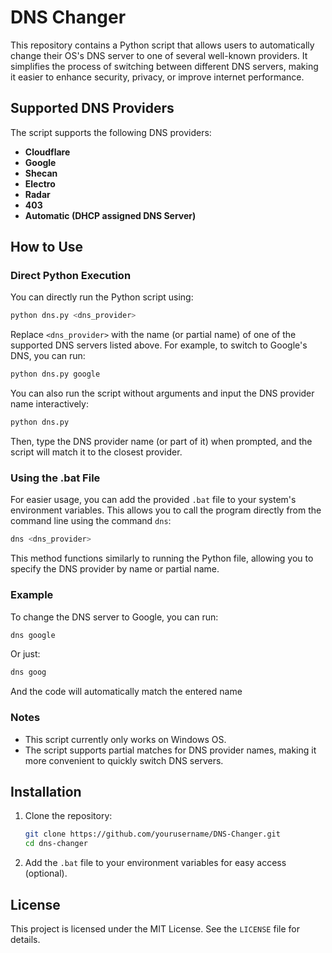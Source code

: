 # DNS Changer

This repository contains a Python script that allows users to automatically change their OS's DNS server to one of several well-known providers. It simplifies the process of switching between different DNS servers, making it easier to enhance security, privacy, or improve internet performance.

## Supported DNS Providers

The script supports the following DNS providers:

- **Cloudflare**
- **Google**
- **Shecan**
- **Electro**
- **Radar**
- **403**
- **Automatic (DHCP assigned DNS Server)**

## How to Use

### Direct Python Execution
You can directly run the Python script using:

```bash
python dns.py <dns_provider>
```

Replace `<dns_provider>` with the name (or partial name) of one of the supported DNS servers listed above. For example, to switch to Google's DNS, you can run:

```bash
python dns.py google
```

You can also run the script without arguments and input the DNS provider name interactively:

```bash
python dns.py
```

Then, type the DNS provider name (or part of it) when prompted, and the script will match it to the closest provider.

### Using the .bat File

For easier usage, you can add the provided `.bat` file to your system's environment variables. This allows you to call the program directly from the command line using the command `dns`:

```bash
dns <dns_provider>
```

This method functions similarly to running the Python file, allowing you to specify the DNS provider by name or partial name.

### Example

To change the DNS server to Google, you can run:

```bash
dns google
```

Or just:

```bash
dns goog
```
And the code will automatically match the entered name

### Notes

- This script currently only works on Windows OS.
- The script supports partial matches for DNS provider names, making it more convenient to quickly switch DNS servers.

## Installation

1. Clone the repository:
   ```bash
   git clone https://github.com/yourusername/DNS-Changer.git
   cd dns-changer
   ```

2. Add the `.bat` file to your environment variables for easy access (optional).
   
## License

This project is licensed under the MIT License. See the `LICENSE` file for details.
